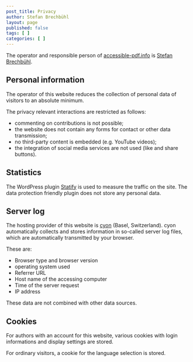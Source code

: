 ```yaml
---
post_title: Privacy
author: Stefan Brechbühl
layout: page
published: false
tags: [ ]
categories: [ ]
---
```

The operator and responsible person of [accessible-pdf.info][1] is [Stefan Brechbühl][2].

## Personal information

The operator of this website reduces the collection of personal data of visitors to an absolute minimum.

The privacy relevant interactions are restricted as follows:

* commenting on contributions is not possible;
* the website does not contain any forms for contact or other data transmission;
* no third-party content is embedded (e.g. YouTube videos);
* the integration of social media services are not used (like and share buttons).

## Statistics

The WordPress plugin [Statify][3] is used to measure the traffic on the site. The data protection friendly plugin does not store any personal data.

## Server log

The hosting provider of this website is [cyon](https://www.cyon.ch/) (Basel, Switzerland). cyon automatically collects and stores information in so-called server log files, which are automatically transmitted by your browser.

These are:

* Browser type and browser version
* operating system used
* Referrer URL
* Host name of the accessing computer
* Time of the server request
* IP address

These data are not combined with other data sources.

## Cookies

For authors with an account for this website, various cookies with login informations and display settings are stored.

For ordinary visitors, a cookie for the language selection is stored.

 [1]: https://accessible-pdf.info
 [2]: https://accessible-pdf.info/en/imprint/
 [3]: https://wordpress.org/plugins/statify/